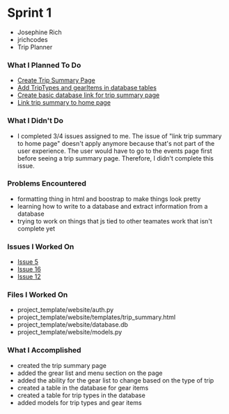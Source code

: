 # Sprint 1
- Josephine Rich
- jrichcodes
- Trip Planner

### What I Planned To Do
- [Create Trip Summary Page](https://github.com/jrichcodes/Website-Project-Code/issues/5)
- [Add TripTypes and gearItems in database tables](https://github.com/jrichcodes/Website-Project-Code/issues/16)
- [Create basic database link for trip summary page](https://github.com/jrichcodes/Website-Project-Code/issues/12)
- [Link trip summary to home page](https://github.com/jrichcodes/Website-Project-Code/issues/10)

### What I Didn't Do
- I completed 3/4 issues assigned to me. The issue of "link trip summary to home page" doesn't apply anymore because that's not
part of the user experience. The user would have to go to the events page first before seeing a trip summary page. Therefore, I
didn't complete this issue.

### Problems Encountered
- formatting thing in html and boostrap to make things look pretty
- learning how to write to a database and extract information from a database
- trying to work on things that js tied to other teamates work that isn't complete yet

### Issues I Worked On
- [Issue 5](https://github.com/jrichcodes/Website-Project-Code/issues/5)
- [Issue 16](https://github.com/jrichcodes/Website-Project-Code/issues/16)
- [Issue 12](https://github.com/jrichcodes/Website-Project-Code/issues/12)

### Files I Worked On
- project_template/website/auth.py
- project_template/website/templates/trip_summary.html
- project_template/website/database.db
- project_template/website/models.py

### What I Accomplished
- created the trip summary page
- added the grear list and menu section on the page
- added the ability for the gear list to change based on the type of trip
- created a table in the database for gear items
- created a table for trip types in the database
- added models for trip types and gear items